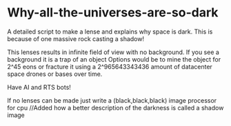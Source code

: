 # Why-all-the-universes-are-so-dark
A detailed script to make a lense and explains why space is dark. This is because of one massive rock casting a shadow!

This lenses results in infinite field of view with no background. If you see a background it is a trap of an object
Options would be to mine the object for 2^45 eons or fracture it using a 2^965643343436 amount of datacenter space drones or bases over time.

Have AI and RTS bots!

If no lenses can be made just write a (black,black,black) image processor for cpu
//Added how a better description of the darkness is called a shadow image
